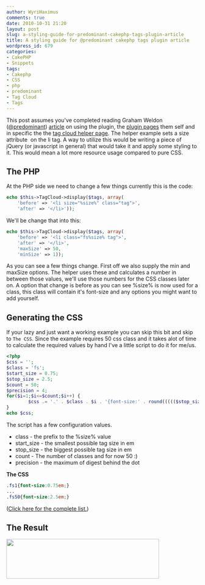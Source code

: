 ```yaml
---
author: WyriHaximus
comments: true
date: 2010-10-31 21:20
layout: post
slug: a-styling-guide-for-predominant-cakephp-tags-plugin-article
title: A styling guide for @predominant cakephp tags plugin article
wordpress_id: 679
categories:
- CakePHP
- Snippets
tags:
- Cakephp
- CSS
- php
- predominant
- Tag Cloud
- Tags
---
```


This post assumes you've completed reading Graham Weldon (<a href="http://twitter.com/predominant">@predominant</a>) <a href="http://www.cakedc.com/graham_weldon/2010/10/29/using-the-cakedc-tags-plugin-for-cakephp">article</a> on using the plugin, the <a href="http://cakedc.com/downloads#tags">plugin pages</a> them self and in specific the the <a href="https://github.com/CakeDC/tags/wiki/Display-a-Tag-cloud-with-the-TagCloud-helper">tag cloud helper page</a>. The helper example sets a size attribute  on the li tag. A way to utilize this would be writing a piece of jQuery (or javascript in general) that would take it and apply some styling to it. This would mean a lot more resource usage compared to pure CSS.

<!-- More -->

## The PHP ##

At the PHP side we need to change a few things currently this is the code:

~~~php
echo $this->TagCloud->display($tags, array(
	'before' => '<li size="%size%" class="tag">',
	'after' => '</li>'));
~~~

We'll be change that into this:

~~~php
echo $this->TagCloud->display($tags, array(
	'before' => '<li class="fs%size% tag">',
	'after' => '</li>',
	'maxSize' => 50,
	'minSize' => 1));
~~~

As you can see a few things change. First off we also supply the min and maxSize options. The helper uses these and calculates a number in between those values, we'll use those numbers for the CSS classes later on. A option that change is before as you can see %size% is now used for a class, this class will contain it's font-size and any options you might want to add yourself.

## Generating the CSS ##

If your lazy and just want a working example you can skip this bit and skip to `The CSS`. Since the example requires 50 css class and it takes alot of time to calculate the required values by hand I've a little script to do it for me/us.

~~~php
<?php
$css = '';
$class = 'fs';
$start_size = 0.75;
$stop_size = 2.5;
$count = 50;
$precision = 4;
for($i=1;$i<=$count;$i++) {
        $css .= '.' . $class . $i . '{font-size:' . round((((($stop_size - $start_size) / ($count - 1)) * ($i - 1)) + $start_size),$precision) . "em;}\r\n";
}
echo $css;
~~~

The script has a few configuration values.
<ul>
	<li>class - the prefix to the %size% value</li>
	<li>start_size - the smallest possible tag size in em</li>
	<li>stop_size - the biggest possible tag size in em</li>
	<li>count - The number of classes and for now 50 :)</li>
	<li>precision - the maximum of digest behind the dot</li>
</ul>
<strong>The CSS</strong>

~~~css
.fs1{font-size:0.75em;}
...
.fs50{font-size:2.5em;}
~~~

(<a href="http://static.wyrihaximus.net/blog/cakephp_tag_cloud.css">Click here for the complete list.</a>)

## The Result ##
<a href="http://blog.wyrihaximus.net/wp-content/uploads/2010/10/cakephp_tagcloud_styled_example.jpg"><img class="aligncenter size-full wp-image-688" title="cakephp_tagcloud_styled_example" src="http://blog.wyrihaximus.net/wp-content/uploads/2010/10/cakephp_tagcloud_styled_example.jpg" alt="" width="400" height="104" /></a>